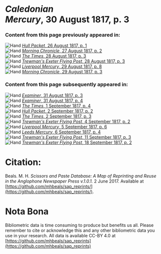 # *Caledonian Mercury*, 30 August 1817, p. 3  
  
### Content from this page previously appeared in:  
![Hand](http://scissorsandpaste.net/wp-content/uploads/2017/06/smallhandpointer.png) [*Hull Packet*, 26 August 1817, p. 1](https://mhbeals.github.io/sap_html/Hull-Packet/Hull-Packet-26-August-1817-p-1)  
![Hand](http://scissorsandpaste.net/wp-content/uploads/2017/06/smallhandpointer.png) [*Morning Chronicle*, 27 August 1817, p. 2](https://mhbeals.github.io/sap_html/Morning-Chronicle/Morning-Chronicle-27-August-1817-p-2)  
![Hand](http://scissorsandpaste.net/wp-content/uploads/2017/06/smallhandpointer.png) [*The Times*, 28 August 1817, p. 3](https://mhbeals.github.io/sap_html/The-Times/The-Times-28-August-1817-p-3)  
![Hand](http://scissorsandpaste.net/wp-content/uploads/2017/06/smallhandpointer.png) [*Trewman's Exeter Flying Post*, 28 August 1817, p. 3](https://mhbeals.github.io/sap_html/Trewman's-Exeter-Flying-Post/Trewman's-Exeter-Flying-Post-28-August-1817-p-3)  
![Hand](http://scissorsandpaste.net/wp-content/uploads/2017/06/smallhandpointer.png) [*Liverpool Mercury*, 29 August 1817, p. 8](https://mhbeals.github.io/sap_html/Liverpool-Mercury/Liverpool-Mercury-29-August-1817-p-8)  
![Hand](http://scissorsandpaste.net/wp-content/uploads/2017/06/smallhandpointer.png) [*Morning Chronicle*, 29 August 1817, p. 3](https://mhbeals.github.io/sap_html/Morning-Chronicle/Morning-Chronicle-29-August-1817-p-3)  
  
### Content from this page subsequently appeared in:  
![Hand](http://scissorsandpaste.net/wp-content/uploads/2017/06/smallhandpointer.png) [*Examiner*, 31 August 1817, p. 3](https://mhbeals.github.io/sap_html/Examiner/Examiner-31-August-1817-p-3)  
![Hand](http://scissorsandpaste.net/wp-content/uploads/2017/06/smallhandpointer.png) [*Examiner*, 31 August 1817, p. 4](https://mhbeals.github.io/sap_html/Examiner/Examiner-31-August-1817-p-4)  
![Hand](http://scissorsandpaste.net/wp-content/uploads/2017/06/smallhandpointer.png) [*The Times*, 1 September 1817, p. 4](https://mhbeals.github.io/sap_html/The-Times/The-Times-1-September-1817-p-4)  
![Hand](http://scissorsandpaste.net/wp-content/uploads/2017/06/smallhandpointer.png) [*Hull Packet*, 2 September 1817, p. 2](https://mhbeals.github.io/sap_html/Hull-Packet/Hull-Packet-2-September-1817-p-2)  
![Hand](http://scissorsandpaste.net/wp-content/uploads/2017/06/smallhandpointer.png) [*The Times*, 2 September 1817, p. 3](https://mhbeals.github.io/sap_html/The-Times/The-Times-2-September-1817-p-3)  
![Hand](http://scissorsandpaste.net/wp-content/uploads/2017/06/smallhandpointer.png) [*Trewman's Exeter Flying Post*, 4 September 1817, p. 2](https://mhbeals.github.io/sap_html/Trewman's-Exeter-Flying-Post/Trewman's-Exeter-Flying-Post-4-September-1817-p-2)  
![Hand](http://scissorsandpaste.net/wp-content/uploads/2017/06/smallhandpointer.png) [*Liverpool Mercury*, 5 September 1817, p. 6](https://mhbeals.github.io/sap_html/Liverpool-Mercury/Liverpool-Mercury-5-September-1817-p-6)  
![Hand](http://scissorsandpaste.net/wp-content/uploads/2017/06/smallhandpointer.png) [*Leeds Mercury*, 6 September 1817, p. 4](https://mhbeals.github.io/sap_html/Leeds-Mercury/Leeds-Mercury-6-September-1817-p-4)  
![Hand](http://scissorsandpaste.net/wp-content/uploads/2017/06/smallhandpointer.png) [*Trewman's Exeter Flying Post*, 11 September 1817, p. 3](https://mhbeals.github.io/sap_html/Trewman's-Exeter-Flying-Post/Trewman's-Exeter-Flying-Post-11-September-1817-p-3)  
![Hand](http://scissorsandpaste.net/wp-content/uploads/2017/06/smallhandpointer.png) [*Trewman's Exeter Flying Post*, 18 September 1817, p. 2](https://mhbeals.github.io/sap_html/Trewman's-Exeter-Flying-Post/Trewman's-Exeter-Flying-Post-18-September-1817-p-2)  


# Citation: 

Beals. M. H. *Scissors and Paste Database: A Map of Reprinting and Reuse in the Anglophone Newspaper Press v.1.0.1.* 2 June 2017. Available at [https://github.com/mhbeals/sap_reprints/](https://github.com/mhbeals/sap_reprints/). 

# Nota Bona

Bibliometric data is time consuming to produce but benefits us all. Please remember to cite or acknowledge this and any other bibliometric data you use in your research. All data is available CC-BY 4.0 at [https://github.com/mhbeals/sap_reprints](https://github.com/mhbeals/sap_reprints)